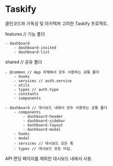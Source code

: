 # Taskify

클린코드와 가독성 및 아키텍쳐 고려한 Taskify 프로젝트.

features // 기능 폴더

    - dashboard
    	- dashboard-invited
    	- dashboard-list

shared // 공유 폴더

    - @common // App 자체에서 모두 사용하는 공통 폴더
    	- hooks
    	- services // auth.service
    	- utils
    	- types // auth.type
    	- constants
    	- components

    - dashboard // 대시보드 내에서 모두 사용하는 공통 폴더
    	- components
    		- dashboard-header
    		- dashboard-sidebar
    		- dashboard-layout
    		- dashboard-modal
    	- hooks
    	- modal
    	- services // 대시보드 모든 훅
    	- types // 대시보드 모든 타입.

API 랜딩 페이지를 제외한 대시보드 내에서 사용.
